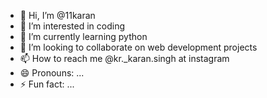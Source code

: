 - 👋 Hi, I’m @11karan
- 👀 I’m interested in coding
- 🌱 I’m currently learning python
- 💞️ I’m looking to collaborate on web development projects
- 📫 How to reach me @kr._karan.singh at instagram
- 😄 Pronouns: ...
- ⚡ Fun fact: ...

<!---
11karan/11karan is a ✨ special ✨ repository because its `README.md` (this file) appears on your GitHub profile.
You can click the Preview link to take a look at your changes.
--->
